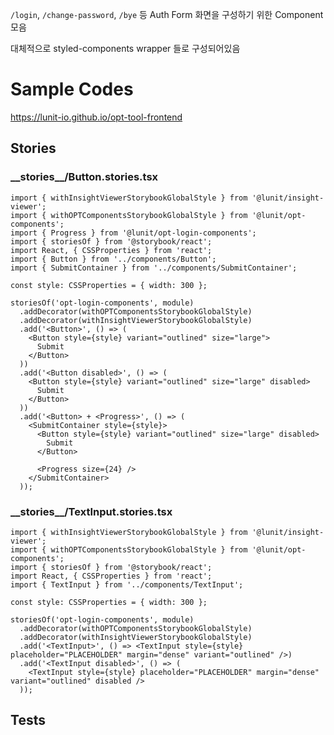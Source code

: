 `/login`, `/change-password`, `/bye` 등 Auth Form 화면을 구성하기 위한 Component 모음

대체적으로 styled-components wrapper 들로 구성되어있음

# Sample Codes

<https://lunit-io.github.io/opt-tool-frontend>

## Stories

<!-- import **/*.stories.{ts,tsx} --title-tag h3 -->

### \_\_stories\_\_/Button.stories.tsx


```tsx
import { withInsightViewerStorybookGlobalStyle } from '@lunit/insight-viewer';
import { withOPTComponentsStorybookGlobalStyle } from '@lunit/opt-components';
import { Progress } from '@lunit/opt-login-components';
import { storiesOf } from '@storybook/react';
import React, { CSSProperties } from 'react';
import { Button } from '../components/Button';
import { SubmitContainer } from '../components/SubmitContainer';

const style: CSSProperties = { width: 300 };

storiesOf('opt-login-components', module)
  .addDecorator(withOPTComponentsStorybookGlobalStyle)
  .addDecorator(withInsightViewerStorybookGlobalStyle)
  .add('<Button>', () => (
    <Button style={style} variant="outlined" size="large">
      Submit
    </Button>
  ))
  .add('<Button disabled>', () => (
    <Button style={style} variant="outlined" size="large" disabled>
      Submit
    </Button>
  ))
  .add('<Button> + <Progress>', () => (
    <SubmitContainer style={style}>
      <Button style={style} variant="outlined" size="large" disabled>
        Submit
      </Button>

      <Progress size={24} />
    </SubmitContainer>
  ));

```


### \_\_stories\_\_/TextInput.stories.tsx


```tsx
import { withInsightViewerStorybookGlobalStyle } from '@lunit/insight-viewer';
import { withOPTComponentsStorybookGlobalStyle } from '@lunit/opt-components';
import { storiesOf } from '@storybook/react';
import React, { CSSProperties } from 'react';
import { TextInput } from '../components/TextInput';

const style: CSSProperties = { width: 300 };

storiesOf('opt-login-components', module)
  .addDecorator(withOPTComponentsStorybookGlobalStyle)
  .addDecorator(withInsightViewerStorybookGlobalStyle)
  .add('<TextInput>', () => <TextInput style={style} placeholder="PLACEHOLDER" margin="dense" variant="outlined" />)
  .add('<TextInput disabled>', () => (
    <TextInput style={style} placeholder="PLACEHOLDER" margin="dense" variant="outlined" disabled />
  ));

```

<!-- importend -->

## Tests

<!-- import **/*.test.{ts,tsx} --title-tag h3 -->
<!-- importend -->

<!-- import __tests__/*.{ts,tsx} --title-tag h3 -->
<!-- importend -->